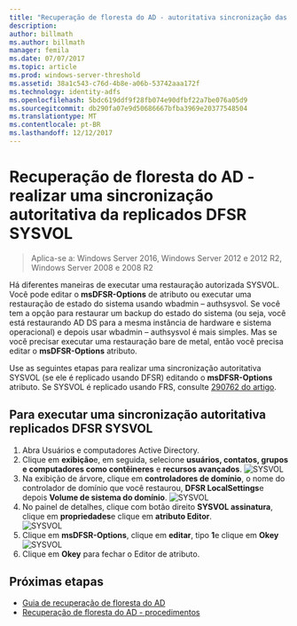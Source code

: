 ```yaml
---
title: "Recuperação de floresta do AD - autoritativa sincronização das SYSVOL"
description: 
author: billmath
ms.author: billmath
manager: femila
ms.date: 07/07/2017
ms.topic: article
ms.prod: windows-server-threshold
ms.assetid: 38a1c543-c76d-4b8e-a06b-53742aaa172f
ms.technology: identity-adfs
ms.openlocfilehash: 5bdc619ddf9f28fb074e90dfbf22a7be076a05d9
ms.sourcegitcommit: db290fa07e9d50686667bfba3969e20377548504
ms.translationtype: MT
ms.contentlocale: pt-BR
ms.lasthandoff: 12/12/2017
---
```

# <a name="ad-forest-recovery---performing-an-authoritative-synchronization-of-dfsr-replicated-sysvol"></a>Recuperação de floresta do AD - realizar uma sincronização autoritativa da replicados DFSR SYSVOL  

>Aplica-se a: Windows Server 2016, Windows Server 2012 e 2012 R2, Windows Server 2008 e 2008 R2

 Há diferentes maneiras de executar uma restauração autorizada SYSVOL. Você pode editar o **msDFSR-Options** de atributo ou executar uma restauração de estado do sistema usando wbadmin – authsysvol. Se você tem a opção para restaurar um backup do estado do sistema (ou seja, você está restaurando AD DS para a mesma instância de hardware e sistema operacional) e depois usar wbadmin – authsysvol é mais simples. Mas se você precisar executar uma restauração bare de metal, então você precisa editar o **msDFSR-Options** atributo.  
  
 Use as seguintes etapas para realizar uma sincronização autoritativa SYSVOL (se ele é replicado usando DFSR) editando o **msDFSR-Options** atributo. Se SYSVOL é replicado usando FRS, consulte [290762 do artigo](https://go.microsoft.com/fwlink/?LinkId=148443).  
  
## <a name="to-perform-an-authoritative-synchronization-of-dfsr-replicated-sysvol"></a>Para executar uma sincronização autoritativa replicados DFSR SYSVOL  
  
1.  Abra Usuários e computadores Active Directory.  
2.  Clique em **exibição**e, em seguida, selecione **usuários, contatos, grupos e computadores como contêineres** e **recursos avançados**. 
![SYSVOL](media/AD-Forest-Recovery-Authoritative-Recovery-SYSVOL/sysvol1.png) 
3.  Na exibição de árvore, clique em **controladores de domínio**, o nome do controlador de domínio que você restaurou, **DFSR LocalSettings**e depois **Volume de sistema do domínio**. 
![SYSVOL](media/AD-Forest-Recovery-Authoritative-Recovery-SYSVOL/sysvol2.png)  
4.  No painel de detalhes, clique com botão direito **SYSVOL assinatura**, clique em **propriedades**e clique em **atributo Editor**.  
![SYSVOL](media/AD-Forest-Recovery-Authoritative-Recovery-SYSVOL/sysvol3.png) 
5.  Clique em **msDFSR-Options**, clique em **editar**, tipo **1**e clique em **Okey**  
![SYSVOL](media/AD-Forest-Recovery-Authoritative-Recovery-SYSVOL/sysvol4.png) 
6.  Clique em **Okey** para fechar o Editor de atributo.  
  
## <a name="next-steps"></a>Próximas etapas

- [Guia de recuperação de floresta do AD](AD-Forest-Recovery-Guide.md)
- [Recuperação de floresta do AD - procedimentos](AD-Forest-Recovery-Procedures.md)
